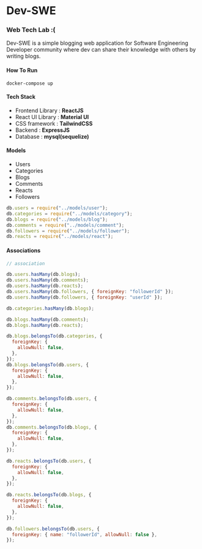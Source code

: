# Dev-SWE

### Web Tech Lab :(

Dev-SWE is a simple blogging web application for Software Engineering Developer community where dev can share their knowledge with others by writing blogs.

#### How To Run

`docker-compose up`

#### Tech Stack

- Frontend Library : **ReactJS**
- React UI Library : **Material UI**
- CSS framework : **TailwindCSS**
- Backend : **ExpressJS**
- Database : **mysql(sequelize)**

#### Models

- Users
- Categories
- Blogs
- Comments
- Reacts
- Followers

```js
db.users = require("../models/user");
db.categories = require("../models/category");
db.blogs = require("../models/blog");
db.comments = require("../models/comment");
db.followers = require("../models/follower");
db.reacts = require("../models/react");
```

#### Associations

```js
// association

db.users.hasMany(db.blogs);
db.users.hasMany(db.comments);
db.users.hasMany(db.reacts);
db.users.hasMany(db.followers, { foreignKey: "followerId" });
db.users.hasMany(db.followers, { foreignKey: "userId" });

db.categories.hasMany(db.blogs);

db.blogs.hasMany(db.comments);
db.blogs.hasMany(db.reacts);

db.blogs.belongsTo(db.categories, {
  foreignKey: {
    allowNull: false,
  },
});
db.blogs.belongsTo(db.users, {
  foreignKey: {
    allowNull: false,
  },
});

db.comments.belongsTo(db.users, {
  foreignKey: {
    allowNull: false,
  },
});
db.comments.belongsTo(db.blogs, {
  foreignKey: {
    allowNull: false,
  },
});

db.reacts.belongsTo(db.users, {
  foreignKey: {
    allowNull: false,
  },
});

db.reacts.belongsTo(db.blogs, {
  foreignKey: {
    allowNull: false,
  },
});

db.followers.belongsTo(db.users, {
  foreignKey: { name: "followerId", allowNull: false },
});
```
